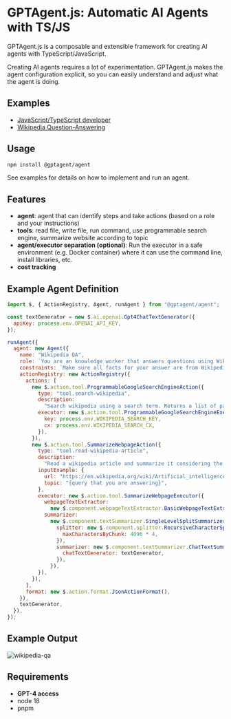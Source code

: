 # GPTAgent.js: Automatic AI Agents with TS/JS

GPTAgent.js is a composable and extensible framework for creating AI agents with TypeScript/JavaScript.

Creating AI agents requires a lot of experimentation.
GPTAgent.js makes the agent configuration explicit, so you can easily understand and adjust what the agent is doing.

## Examples

- [JavaScript/TypeScript developer](https://github.com/lgrammel/gptagent.js/tree/main/example/javascript-developer)
- [Wikipedia Question-Answering](https://github.com/lgrammel/gptagent.js/tree/main/example/wikipedia-qa)

## Usage

```sh
npm install @gptagent/agent
```

See examples for details on how to implement and run an agent.

## Features

- **agent**: agent that can identify steps and take actions (based on a role and your instructions)
- **tools**: read file, write file, run command, use programmable search engine, summarize website according to topic
- **agent/executor separation (optional)**: Run the executor in a safe environment (e.g. Docker container) where it can use the command line, install libraries, etc.
- **cost tracking**

## Example Agent Definition

```js
import $, { ActionRegistry, Agent, runAgent } from "@gptagent/agent";

const textGenerator = new $.ai.openai.Gpt4ChatTextGenerator({
  apiKey: process.env.OPENAI_API_KEY,
});

runAgent({
  agent: new Agent({
    name: "Wikipedia QA",
    role: `You are an knowledge worker that answers questions using Wikipedia content.`,
    constraints: `Make sure all facts for your answer are from Wikipedia articles that you have read.`,
    actionRegistry: new ActionRegistry({
      actions: [
        new $.action.tool.ProgrammableGoogleSearchEngineAction({
          type: "tool.search-wikipedia",
          description:
            "Search wikipedia using a search term. Returns a list of pages.",
          executor: new $.action.tool.ProgrammableGoogleSearchEngineExecutor({
            key: process.env.WIKIPEDIA_SEARCH_KEY,
            cx: process.env.WIKIPEDIA_SEARCH_CX,
          }),
        }),
        new $.action.tool.SummarizeWebpageAction({
          type: "tool.read-wikipedia-article",
          description:
            "Read a wikipedia article and summarize it considering the query.",
          inputExample: {
            url: "https://en.wikipedia.org/wiki/Artificial_intelligence",
            topic: "{query that you are answering}",
          },
          executor: new $.action.tool.SummarizeWebpageExecutor({
            webpageTextExtractor:
              new $.component.webpageTextExtractor.BasicWebpageTextExtractor(),
            summarizer:
              new $.component.textSummarizer.SingleLevelSplitSummarizer({
                splitter: new $.component.splitter.RecursiveCharacterSplitter({
                  maxCharactersByChunk: 4096 * 4,
                }),
                summarizer: new $.component.textSummarizer.ChatTextSummarizer({
                  chatTextGenerator: textGenerator,
                }),
              }),
          }),
        }),
      ],
      format: new $.action.format.JsonActionFormat(),
    }),
    textGenerator,
  }),
});
```

## Example Output

![wikipedia-qa](https://github.com/lgrammel/gptagent.js/raw/main/example/wikipedia-qa/screenshot/wikipedia-qa-001.png)

## Requirements

- **GPT-4 access**
- node 18
- pnpm
